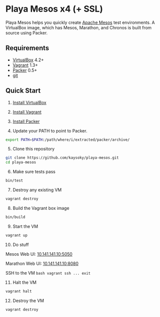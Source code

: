 # Playa Mesos x4 (+ SSL)

Playa Mesos helps you quickly create [Apache Mesos](http://mesos.apache.org/)
test environments.  A VirtualBox image, which has Mesos, Marathon, and Chronos
is built from source using Packer.

## Requirements

* [VirtualBox](http://www.virtualbox.org/) 4.2+
* [Vagrant](http://www.vagrantup.com/) 1.3+
* [Packer](http://www.packer.io) 0.5+
* [git](http://git-scm.com/downloads)

## Quick Start

1. [Install VirtualBox](https://www.virtualbox.org/wiki/Downloads)
2. [Install Vagrant](http://www.vagrantup.com/downloads.html)
3. [Install Packer](https://www.packer.io/downloads.html)

4. Update your PATH to point to Packer.
  ```bash
  export PATH=$PATH:/path/where/i/extracted/packer/archive/
  ```

5. Clone this repository
  ```bash
  git clone https://github.com/kaysoky/playa-mesos.git
  cd playa-mesos
  ```

6. Make sure tests pass
  ```bash
  bin/test
  ```

7. Destroy any existing VM
  ```bash
  vagrant destroy
  ```

8. Build the Vagrant box image
  ```bash
  bin/build
  ```

9. Start the VM
  ```bash
  vagrant up
  ```

10. Do stuff

  Mesos Web UI: [10.141.141.10:5050](http://10.141.141.10:5050)

  Marathon Web UI: [10.141.141.10:8080](http://10.141.141.10:8080)

  SSH to the VM
    ```bash
    vagrant ssh
    ...
    exit
    ```

11. Halt the VM
  ```bash
  vagrant halt
  ```

12. Destroy the VM
  ```bash
  vagrant destroy
  ```
